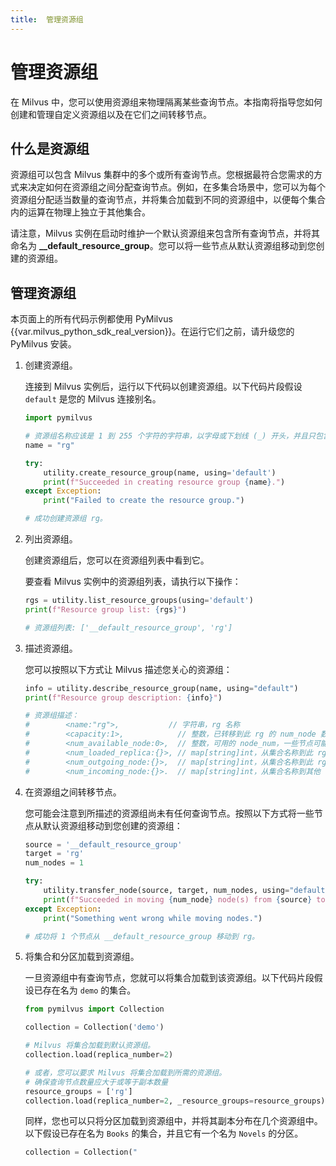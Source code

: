 ```yaml
---
title:  管理资源组
---
```

# 管理资源组

在 Milvus 中，您可以使用资源组来物理隔离某些查询节点。本指南将指导您如何创建和管理自定义资源组以及在它们之间转移节点。

## 什么是资源组

资源组可以包含 Milvus 集群中的多个或所有查询节点。您根据最符合您需求的方式来决定如何在资源组之间分配查询节点。例如，在多集合场景中，您可以为每个资源组分配适当数量的查询节点，并将集合加载到不同的资源组中，以便每个集合内的运算在物理上独立于其他集合。

请注意，Milvus 实例在启动时维护一个默认资源组来包含所有查询节点，并将其命名为 **__default_resource_group**。您可以将一些节点从默认资源组移动到您创建的资源组。

## 管理资源组

<div class="alert note">

本页面上的所有代码示例都使用 PyMilvus {{var.milvus_python_sdk_real_version}}。在运行它们之前，请升级您的 PyMilvus 安装。

</div>

1. 创建资源组。

    连接到 Milvus 实例后，运行以下代码以创建资源组。以下代码片段假设 `default` 是您的 Milvus 连接别名。

    ```Python
    import pymilvus

    # 资源组名称应该是 1 到 255 个字符的字符串，以字母或下划线 (_) 开头，并且只包含数字、字母和下划线 (_)。
    name = "rg"

    try:
        utility.create_resource_group(name, using='default')
        print(f"Succeeded in creating resource group {name}.")
    except Exception:
        print("Failed to create the resource group.")

    # 成功创建资源组 rg。
    ```

2. 列出资源组。

    创建资源组后，您可以在资源组列表中看到它。

    要查看 Milvus 实例中的资源组列表，请执行以下操作：

    ```Python
    rgs = utility.list_resource_groups(using='default')
    print(f"Resource group list: {rgs}")

    # 资源组列表: ['__default_resource_group', 'rg']
    ```

3. 描述资源组。

    您可以按照以下方式让 Milvus 描述您关心的资源组：

    ```Python
    info = utility.describe_resource_group(name, using="default")
    print(f"Resource group description: {info}")

    # 资源组描述：
    #        <name:"rg">,           // 字符串，rg 名称
    #        <capacity:1>,            // 整数，已转移到此 rg 的 num_node 数量
    #        <num_available_node:0>,  // 整数，可用的 node_num，一些节点可能已关闭
    #        <num_loaded_replica:{}>, // map[string]int，从集合名称到此 rg 中每个集合加载的副本数量
    #        <num_outgoing_node:{}>,  // map[string]int，从集合名称到此 rg 中加载的副本访问的传出节点数量
    #        <num_incoming_node:{}>.  // map[string]int，从集合名称到其他 rg 中加载的副本访问的传入节点数量
    ```

4. 在资源组之间转移节点。

    您可能会注意到所描述的资源组尚未有任何查询节点。按照以下方式将一些节点从默认资源组移动到您创建的资源组：

    ```Python
    source = '__default_resource_group'
    target = 'rg'
    num_nodes = 1

    try:
        utility.transfer_node(source, target, num_nodes, using="default")
        print(f"Succeeded in moving {num_node} node(s) from {source} to {target}.")
    except Exception:
        print("Something went wrong while moving nodes.")

    # 成功将 1 个节点从 __default_resource_group 移动到 rg。
    ```

5. 将集合和分区加载到资源组。

    一旦资源组中有查询节点，您就可以将集合加载到该资源组。以下代码片段假设已存在名为 `demo` 的集合。

    ```Python
    from pymilvus import Collection

    collection = Collection('demo')

    # Milvus 将集合加载到默认资源组。
    collection.load(replica_number=2)

    # 或者，您可以要求 Milvus 将集合加载到所需的资源组。
    # 确保查询节点数量应大于或等于副本数量
    resource_groups = ['rg']
    collection.load(replica_number=2, _resource_groups=resource_groups) 
    ```

    同样，您也可以只将分区加载到资源组中，并将其副本分布在几个资源组中。以下假设已存在名为 `Books` 的集合，并且它有一个名为 `Novels` 的分区。

    ```Python
    collection = Collection("